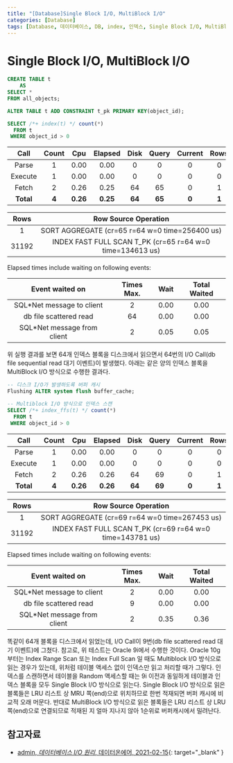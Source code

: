 ```yaml
---
title: "[Database]Single Block I/O, MultiBlock I/O"
categories: [Database]
tags: [Database, 데이터베이스, DB, index, 인덱스, Single Block I/O, MultiBlock I/O]
---
```


# Single Block I/O, MultiBlock I/O

```sql
CREATE TABLE t
    AS
SELECT *
FROM all_objects;

ALTER TABLE t ADD CONSTRAINT t_pk PRIMARY KEY(object_id);

SELECT /*+ index(t) */ count(*)
  FROM t
 WHERE object_id > 0 
```

|    Call   | Count |    Cpu   |  Elapsed |  Disk  | Query  | Current | Rows  |
|:---------:|:-----:|:--------:|:--------:|:------:|:------:|:-------:|:-----:| 
|   Parse   |   1   |   0.00   |   0.00   |    0   |    0   |    0    |   0   | 
|  Execute  |   1   |   0.00   |   0.00   |    0   |    0   |    0    |   0   | 
|   Fetch   |   2   |   0.26   |   0.25   |   64   |   65   |    0    |   1   | 
| **Total** | **4** | **0.26** | **0.25** | **64** | **65** |  **0**  | **1** |

|  Rows |                  Row Source Operation                     |
|:-----:|:---------------------------------------------------------:|
|   1   |      SORT AGGREGATE (cr=65 r=64 w=0 time=256400 us)       |
| 31192 | INDEX FAST FULL SCAN T_PK (cr=65 r=64 w=0 time=134613 us) |

Elapsed times include waiting on following events:

|       Event waited on       | Times Max. | Wait | Total Waited |
|:---------------------------:|:----------:|:----:|:------------:| 
|  SQL*Net message to client  |     2      | 0.00 |      0.00    |
|    db file scattered read   |    64      | 0.00 |      0.00    |
| SQL*Net message from client |     2      | 0.05 |      0.05    |

위 실행 결과를 보면 64개 인덱스 블록을 디스크에서 읽으면서 64번의 I/O Call(db file sequential read 대기 이벤트)이 발생했다. 아래는 같은 양의 인덱스 블록을 MultiBlock I/O 방식으로 수행한 결과다.

```sql
-- 디스크 I/O가 발생하도록 버퍼 캐시
Flushing ALTER system flush buffer_cache;

-- Multiblock I/O 방식으로 인덱스 스캔
SELECT /*+ index_ffs(t) */ count(*)
  FROM t
 WHERE object_id > 0
```

|    Call   | Count |    Cpu   |  Elapsed |  Disk  | Query  | Current | Rows  |
|:---------:|:-----:|:--------:|:--------:|:------:|:------:|:-------:|:-----:| 
|   Parse   |   1   |   0.00   |   0.00   |    0   |    0   |    0    |   0   | 
|  Execute  |   1   |   0.00   |   0.00   |    0   |    0   |    0    |   0   | 
|   Fetch   |   2   |   0.26   |   0.26   |   64   |   69   |    0    |   1   | 
| **Total** | **4** | **0.26** | **0.26** | **64** | **69** |  **0**  | **1** |

|  Rows |                  Row Source Operation                     |
|:-----:|:---------------------------------------------------------:|
|   1   |      SORT AGGREGATE (cr=69 r=64 w=0 time=267453 us)       |
| 31192 | INDEX FAST FULL SCAN T_PK (cr=69 r=64 w=0 time=143781 us) |

Elapsed times include waiting on following events:

|       Event waited on       | Times Max. | Wait | Total Waited |
|:---------------------------:|:----------:|:----:|:------------:| 
|  SQL*Net message to client  |     2      | 0.00 |      0.00    |
|    db file scattered read   |     9      | 0.00 |      0.00    |
| SQL*Net message from client |     2      | 0.35 |      0.36    |

똑같이 64개 블록을 디스크에서 읽었는데, I/O Call이 9번(db file scattered read 대기 이벤트)에 그쳤다. 참고로, 위 테스트는 Oracle 9i에서 수행한 것이다. Oracle 10g부터는 Index Range Scan 또는 Index Full Scan 일 때도 Multiblock I/O 방식으로 읽는 경우가 있는데, 위처럼 테이블 액세스 없이 인덱스만 읽고 처리할 때가 그렇다. 인덱스를 스캔하면서 테이블을 Random 액세스할 때는 9i 이전과 동일하게 테이블과 인덱스 블록을 모두 Single Block I/O 방식으로 읽는다. Single Block I/O 방식으로 읽은 블록들은 LRU 리스트 상 MRU 쪽(end)으로 위치하므로 한번 적재되면 버퍼 캐시에 비교적 오래 머문다. 반대로 MultiBlock I/O 방식으로 읽은 블록들은 LRU 리스트 상 LRU 쪽(end)으로 연결되므로 적재된 지 얼마 지나지 않아 1순위로 버퍼캐시에서 밀려난다.

## 참고자료

- [admin, *데이터베이스 I/O 원리*, 데이터온에어, 2021-02-15](https://dataonair.or.kr/db-tech-reference/d-guide/sql/?pageid=2&mod=document&uid=360){: target="_blank" }